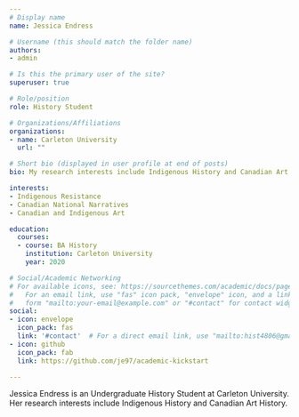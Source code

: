 ```yaml
---
# Display name
name: Jessica Endress

# Username (this should match the folder name)
authors:
- admin 

# Is this the primary user of the site?
superuser: true

# Role/position
role: History Student

# Organizations/Affiliations
organizations:
- name: Carleton University
  url: ""

# Short bio (displayed in user profile at end of posts)
bio: My research interests include Indigenous History and Canadian Art History.

interests:
- Indigenous Resistance
- Canadian National Narratives 
- Canadian and Indigenous Art

education:
  courses:
  - course: BA History
    institution: Carleton University
    year: 2020

# Social/Academic Networking
# For available icons, see: https://sourcethemes.com/academic/docs/page-builder/#icons
#   For an email link, use "fas" icon pack, "envelope" icon, and a link in the
#   form "mailto:your-email@example.com" or "#contact" for contact widget.
social:
- icon: envelope
  icon_pack: fas
  link: '#contact'  # For a direct email link, use "mailto:hist4806@gmail.com".
- icon: github
  icon_pack: fab
  link: https://github.com/je97/academic-kickstart

---
```


Jessica Endress is an Undergraduate History Student at Carleton University. Her research interests include Indigenous History and Canadian Art History.

